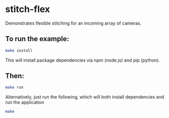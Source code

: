 # stitch-flex
Demonstrates flexible stitching for an incoming array of cameras.

## To run the example:

```bash
make install
```

This will install package dependencies via npm (node.js) and pip (python).

## Then:

```bash
make run
```

Alternatively, just run the following, which will both install dependencies and run the application

```bash
make
```
